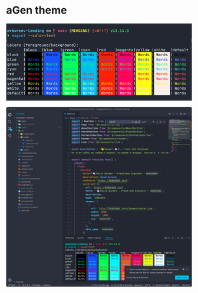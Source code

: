 # aGen theme

![expample-terminal](https://raw.githubusercontent.com/mvbureev/agen-theme/main/example-terminal.jpg)

![expample-vscode](https://raw.githubusercontent.com/mvbureev/agen-theme/main/vscode.agen-theme/example.png)
